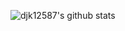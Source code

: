![djk12587's github stats](https://github-readme-stats.vercel.app/api?username=djk12587&show_icons=true&theme=dark&count_private=true&hide_border=true&bg_color=00000000)
